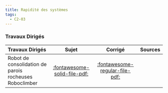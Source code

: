 ```yaml
---
title: Rapidité des systèmes 
tags:
  - C2-03
---
```




### Travaux Dirigés 
 
| Travaux Dirigés | Sujet | Corrigé | Sources  | 
| :-------------- | :---: | :-----: | :------: | 
| Robot de consolidation de parois rocheuses Roboclimber | [:fontawesome-solid-file-pdf:](https://github.com/xpessoles/ALL_PDF/raw/main/PDF/Cy_02_Ch_02_TD_01_RobotClimber_Sujet.pdf) | [:fontawesome-regular-file-pdf:](https://github.com/xpessoles/ALL_PDF/raw/main/PDF/Cy_02_Ch_02_TD_01_RobotClimber_Corrige.pdf) | | Radar d'avion | [:fontawesome-solid-file-pdf:](https://github.com/xpessoles/ALL_PDF/raw/main/PDF/Cy_02_Ch_02_TD_02_Radar_Sujet.pdf) | [:fontawesome-regular-file-pdf:](https://github.com/xpessoles/ALL_PDF/raw/main/PDF/Cy_02_Ch_02_TD_02_Radar_Corrige.pdf) | | Base TC200 Tecdron | [:fontawesome-solid-file-pdf:](https://github.com/xpessoles/ALL_PDF/raw/main/PDF/Cy_02_Ch_02_TD_03_TC200_Sujet.pdf) | [:fontawesome-regular-file-pdf:](https://github.com/xpessoles/ALL_PDF/raw/main/PDF/Cy_02_Ch_02_TD_03_TC200_Corrige.pdf) | [:material-github:](https://github.com/xpessoles/PSI_Cy_02_PredictionPerfomances/tree/main/Chapitre_02_Rapidite/Cy_02_Ch_02_TD_03_TC200) | 



